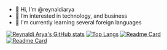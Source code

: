 - 👋 Hi, I’m @reynaldiarya
- 👀 I’m interested in technology, and business
- 🌱 I'm currently learning several foreign languages

[![Reynaldi Arya's GitHub stats](https://github-readme-stats.vercel.app/api?username=reynaldiarya&count_private=true&theme=midnight-purple)](https://github.com/reynaldiarya)
[![Top Langs](https://github-readme-stats.vercel.app/api/top-langs/?username=reynaldiarya&layout=compact&theme=midnight-purple)](https://github.com/reynaldiarya)
[![Readme Card](https://github-readme-stats.vercel.app/api/pin/?username=reynaldiarya&repo=FOSSBilling)](https://github.com/anuraghazra/github-readme-stats)
[![Readme Card](https://github-readme-stats.vercel.app/api/pin/?username=reynaldiarya&repo=rapay-beipgw)](https://github.com/anuraghazra/github-readme-stats)
